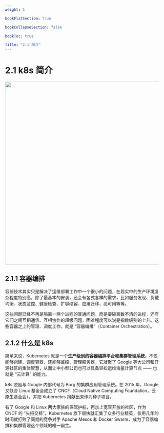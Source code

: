 ```yaml
---
weight: 1

bookFlatSection: true

bookCollapseSection: false

bookToc: true

title: "2.1 简介"
---
```


# 2.1 k8s 简介

<div align="center"><img src="https://cdn.xiaobinqt.cn/xiaobinqt.io/20230511/e733bdf69a354a6e826d7b7b49b689ed.png" width=600  /></div>

## 2.1.1 容器编排

容器技术其实只是解决了运维部署工作中一个很小的问题，在现实中的生产环境复杂程度特别高，除了最基本的安装，还会有各式各样的需求，比如服务发现、负载均衡、状态监控、健康检查、扩容缩容、应用迁移、高可用等等。

这些问题已经不再是隔离一两个进程的普通问题，而是要隔离数不清的进程，还有它们之间互相通信、互相协作的超级问题，困难程度可以说是指数级别的上升。这些容器之上的管理、调度工作，就是 “容器编排”（Container Orchestration）。

## 2.1.2 什么是 k8s

简单来说，Kubernetes 就是一个**生产级别的容器编排平台和集群管理系统**，不仅能够创建、调度容器，还能够监控、管理服务器，它凝聚了 Google 等大公司和开源社区的集体智慧，从而让中小型公司也可以具备轻松运维海量计算节点 —— 也就是 “云计算” 的能力。

k8s 脱胎与 Google 内部代号为 Borg 的集群应用管理系统。在 2015 年，Google 又联合 Linux 基金会成立了 CNCF（Cloud Native Computing Foundation，云原生基金会），并把 Kubernetes 捐献出来作为种子项目。

有了 Google 和 Linux 两大家族的保驾护航，再加上宽容开放的社区，作为 CNCF 的 “头把交椅”，Kubernetes 旗下很快就汇集了众多行业精英，仅用几年的时间就打败了同期的竞争对手 Apache Mesos 和 Docker Swarm，成为了容器编排和集群管理这个领域的唯一霸主。


